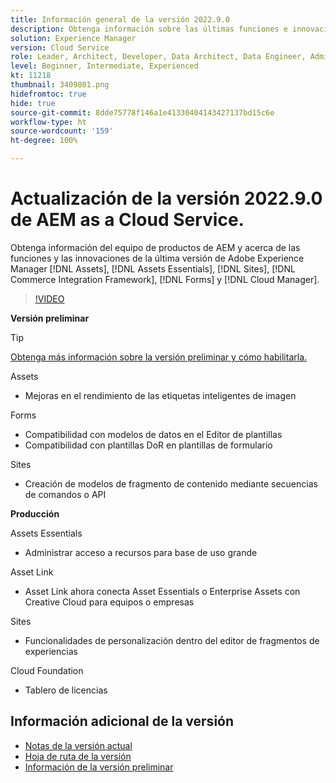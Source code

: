 ```yaml
---
title: Información general de la versión 2022.9.0
description: Obtenga información sobre las últimas funciones e innovaciones de la versión 2022.9.0 para Adobe Experience Manager  [!DNL Assets Essentials], [!DNL Sites], [!DNL Screens], [!DNL Forms]  y  [!DNL Cloud Foundation].
solution: Experience Manager
version: Cloud Service
role: Leader, Architect, Developer, Data Architect, Data Engineer, Admin, User
level: Beginner, Intermediate, Experienced
kt: 11218
thumbnail: 3409801.png
hidefromtoc: true
hide: true
source-git-commit: 8dde75778f146a1e41330404143427137bd15c6e
workflow-type: ht
source-wordcount: '159'
ht-degree: 100%

---
```


# Actualización de la versión 2022.9.0 de AEM as a Cloud Service.

Obtenga información del equipo de productos de AEM y acerca de las funciones y las innovaciones de la última versión de Adobe Experience Manager [!DNL Assets], [!DNL Assets Essentials], [!DNL Sites], [!DNL Commerce Integration Framework], [!DNL Forms] y [!DNL Cloud Manager].

>[!VIDEO](https://video.tv.adobe.com/v/3409801/?quality=12&learn=on)

**Versión preliminar**

>[!TIP]
>
>[Obtenga más información sobre la versión preliminar y cómo habilitarla.](https://experienceleague.adobe.com/docs/experience-manager-cloud-service/content/release-notes/prerelease.html?lang=es)

Assets

* Mejoras en el rendimiento de las etiquetas inteligentes de imagen

Forms

* Compatibilidad con modelos de datos en el Editor de plantillas
* Compatibilidad con plantillas DoR en plantillas de formulario

Sites

* Creación de modelos de fragmento de contenido mediante secuencias de comandos o API

**Producción**

Assets Essentials

* Administrar acceso a recursos para base de uso grande

Asset Link

* Asset Link ahora conecta Asset Essentials o Enterprise Assets con Creative Cloud para equipos o empresas

Sites

* Funcionalidades de personalización dentro del editor de fragmentos de experiencias

Cloud Foundation

* Tablero de licencias

<!--- Have questions about the release?  Discuss the release in [Experience League Communities](https://adobe.ly/3paYDAo) --->

## Información adicional de la versión

* [Notas de la versión actual](https://experienceleague.adobe.com/docs/experience-manager-cloud-service/content/release-notes/home.html?lang=es)
* [Hoja de ruta de la versión](https://experienceleague.adobe.com/docs/experience-manager-release-information/aem-release-updates/update-releases-roadmap.html?lang=es)
* [Información de la versión preliminar](https://experienceleague.adobe.com/docs/experience-manager-cloud-service/content/release-notes/prerelease.html?lang=es)
